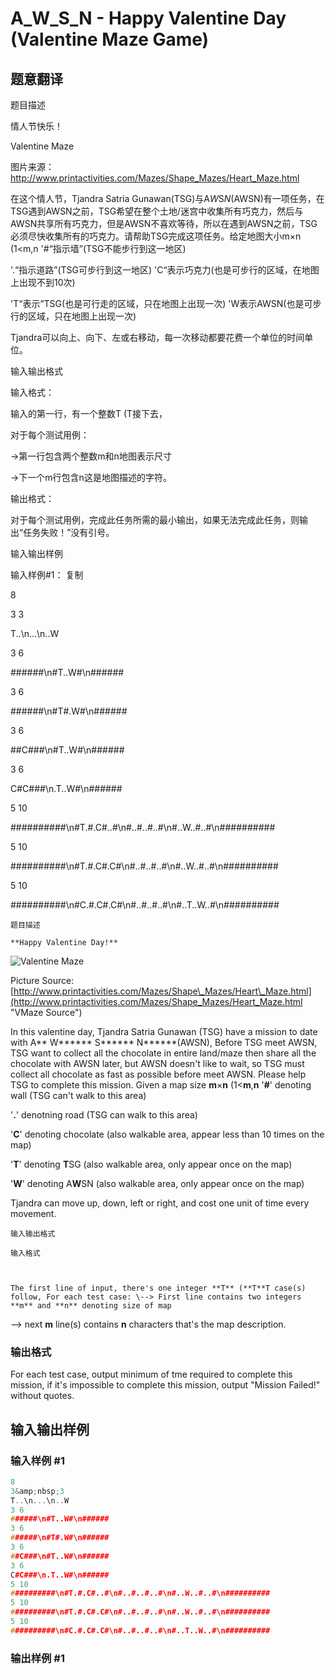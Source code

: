 # A_W_S_N - Happy Valentine Day (Valentine Maze Game)

## 题意翻译

题目描述

情人节快乐！

Valentine Maze

图片来源：http://www.printactivities.com/Mazes/Shape_Mazes/Heart_Maze.html

在这个情人节，Tjandra Satria Gunawan(TSG)与A*W*S*N*(AWSN)有一项任务，在TSG遇到AWSN之前，TSG希望在整个土地/迷宫中收集所有巧克力，然后与AWSN共享所有巧克力，但是AWSN不喜欢等待，所以在遇到AWSN之前，TSG必须尽快收集所有的巧克力。请帮助TSG完成这项任务。给定地图大小m×n (1<m,n '#“指示墙”(TSG不能步行到这一地区)



'.“指示道路”(TSG可步行到这一地区) 'C“表示巧克力(也是可步行的区域，在地图上出现不到10次)



'T“表示”TSG(也是可行走的区域，只在地图上出现一次) 'W表示AWSN(也是可步行的区域，只在地图上出现一次)



Tjandra可以向上、向下、左或右移动，每一次移动都要花费一个单位的时间单位。



输入输出格式

输入格式：

输入的第一行，有一个整数T (T接下去，



对于每个测试用例：



->第一行包含两个整数m和n地图表示尺寸



->下一个m行包含n这是地图描述的字符。



输出格式：

对于每个测试用例，完成此任务所需的最小输出，如果无法完成此任务，则输出“任务失败！”没有引号。



输入输出样例

输入样例#1： 复制

8

3&nbsp;3

T..\n...\n..W

3 6

######\n#T..W#\n######

3 6

######\n#T#.W#\n######

3 6

##C###\n#T..W#\n######

3 6

C#C###\n.T..W#\n######

5 10

##########\n#T.#.C#..#\n#..#..#..#\n#..W..#..#\n##########

5 10

##########\n#T.#.C#.C#\n#..#..#..#\n#..W..#..#\n##########

5 10

##########\n#C.#.C#.C#\n#..#..#..#\n#..T..W..#\n##########

    

    

    题目描述

    **Happy Valentine Day!**

![Valentine Maze](https://cdn.luogu.com.cn/upload/vjudge_pic/SP13738/8c007a8c10a111d5aece8f1744482f97847d70d1.png)

Picture Source: [http://www.printactivities.com/Mazes/Shape\_Mazes/Heart\_Maze.html](http://www.printactivities.com/Mazes/Shape_Mazes/Heart_Maze.html "VMaze Source")

In this valentine day, Tjandra Satria Gunawan (TSG) have a mission to date with A\*\* W\*\*\*\*\*\* S\*\*\*\*\*\* N\*\*\*\*\*\*(AWSN), Before TSG meet AWSN, TSG want to collect all the chocolate in entire land/maze then share all the chocolate with AWSN later, but AWSN doesn't like to wait, so TSG must collect all chocolate as fast as possible before meet AWSN. Please help TSG to complete this mission. Given a map size **m**×**n** (1<**m**,**n** '**\#**' denoting wall (TSG can't walk to this area)

'**.**' denotning road (TSG can walk to this area)

'**C**' denoting chocolate (also walkable area, appear less than 10 times on the map)

'**T**' denoting **T**SG (also walkable area, only appear once on the map)

'**W**' denoting A**W**SN (also walkable area, only appear once on the map)

Tjandra can move up, down, left or right, and cost one unit of time every movement.

    输入输出格式

    输入格式

    

    The first line of input, there's one integer **T** (**T**T case(s) follow, For each test case: \--> First line contains two integers **m** and **n** denoting size of map

\--> next **m** line(s) contains **n** characters that's the map description.

### 输出格式

For each test case, output minimum of tme required to complete this mission, if it's impossible to complete this mission, output "Mission Failed!" without quotes.

## 输入输出样例

### 输入样例 #1

```cpp
8
3&amp;nbsp;3
T..\n...\n..W
3 6
######\n#T..W#\n######
3 6
######\n#T#.W#\n######
3 6
##C###\n#T..W#\n######
3 6
C#C###\n.T..W#\n######
5 10
##########\n#T.#.C#..#\n#..#..#..#\n#..W..#..#\n##########
5 10
##########\n#T.#.C#.C#\n#..#..#..#\n#..W..#..#\n##########
5 10
##########\n#C.#.C#.C#\n#..#..#..#\n#..T..W..#\n##########
```


### 输出样例 #1

```cpp

```
